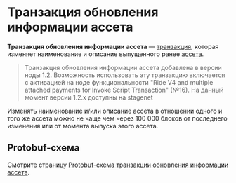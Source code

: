 # Транзакция обновления информации ассета

**Транзакция обновления информации ассета** — [транзакция](/blockchain/transaction.md), которая изменяет наименование и описание выпущенного ранее [ассета](/blockchain/token.md).

> Транзакция обновления информации ассета добавлена в версии ноды 1.2. Возможность использовать эту транзакцию включается с активацией на ноде функциональности "Ride V4 and multiple attached payments for Invoke Script Transaction" (№16).
На данный момент версии 1.2.x доступны на stagenet

Изменять наименование и/или описание ассета в отношении одного и того же ассета можно не чаще чем через 100 000 блоков от последнего изменения или от момента выпуска этого ассета.

## Protobuf-схема

Смотрите страницу [Protobuf-схема транзакции обновления информации ассета](/blockchain/binary-format/transaction-protobuf-scheme/update-asset-info-transaction-protobuf-scheme.md).
